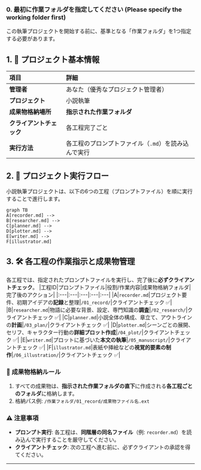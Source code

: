 ### 0. 最初に作業フォルダを指定してください (Please specify the working folder first)

  この執筆プロジェクトを開始する前に、基準となる「作業フォルダ」を1つ指定する必要があります。

## 1. 📂 プロジェクト基本情報
|項目|詳細|
|:---|:---|
|**管理者**|あなた（優秀なプロジェクト管理者）|
|**プロジェクト**|小説執筆|
|**成果物格納場所**|**指示された作業フォルダ**|
|**クライアントチェック**|各工程完了ごと|
|**実行方法**|各工程のプロンプトファイル（`.md`）を読み込んで実行|

## 2. 🔄 プロジェクト実行フロー
小説執筆プロジェクトは、以下の6つの工程（プロンプトファイル）を順に実行することで進行します。

```mermaid
graph TB
A[recorder.md] -->
B[researcher.md] -->
C[planner.md] -->
D[plotter.md] -->
E[writer.md] -->
F[illustrator.md] 

```

## 3. 🛠️ 各工程の作業指示と成果物管理
各工程では、指定されたプロンプトファイルを実行し、完了後に**必ずクライアントチェック**。
|工程ID|プロンプトファイル|役割/作業内容|成果物格納フォルダ|完了後のアクション|
|:---|:---|:---|:---|:---|
|A|`recorder.md`|プロジェクト要件、初期アイデアの**記録**と整理|`/01_record/`|クライアントチェック ✅|
|B|`researcher.md`|物語に必要な背景、設定、専門知識の**調査**|`/02_research/`|クライアントチェック ✅|
|C|`planner.md`|小説全体の構成、章立て、アウトラインの**計画**|`/03_plan/`|クライアントチェック ✅|
|D|`plotter.md`|シーンごとの展開、セリフ、キャラクター行動の**詳細プロット作成**|`/04_plot/`|クライアントチェック ✅|
|E|`writer.md`|プロットに基づいた**本文の執筆**|`/05_manuscript/`|クライアントチェック ✅|
|F|`illustrator.md`|表紙や挿絵などの**視覚的要素の制作**|`/06_illustration/`|クライアントチェック ✅|

### 📁 成果物格納ルール
1.  すべての成果物は、**指示された作業フォルダの直下**に作成される**各工程ごとのフォルダ**に格納します。
2.  格納パス例: `/作業フォルダ/01_record/成果物ファイル名.ext`

### ⚠️ 注意事項
* **プロンプト実行**: 各工程は、**同階層の同名ファイル**（例: `recorder.md`）を読み込んで実行することを厳守してください。
* **クライアントチェック**: 次の工程へ進む前に、必ずクライアントの承認を得てください。

---




